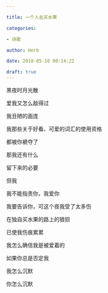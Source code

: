 ```yaml
---

title: 一个人去买水果

categories:

- 诗歌

author: Herb

date: 2018-05-10 00:14:22

draft: true
---
```


黑夜时月光散

爱我又怎么敌得过

我丑陋的面庞



我那些关于好看、可爱的词汇的使用资格

都被你褫夺了

那我还有什么

留下来的必要



但我

我不能指责你，我爱你

我要告诉你，可这个夜我受了太多伤

在独自买水果的路上的狼狈

已使我伤痕累累



我怎么确信我是被爱着的

如果你总是否定我

我怎么沉默

你怎么沉默